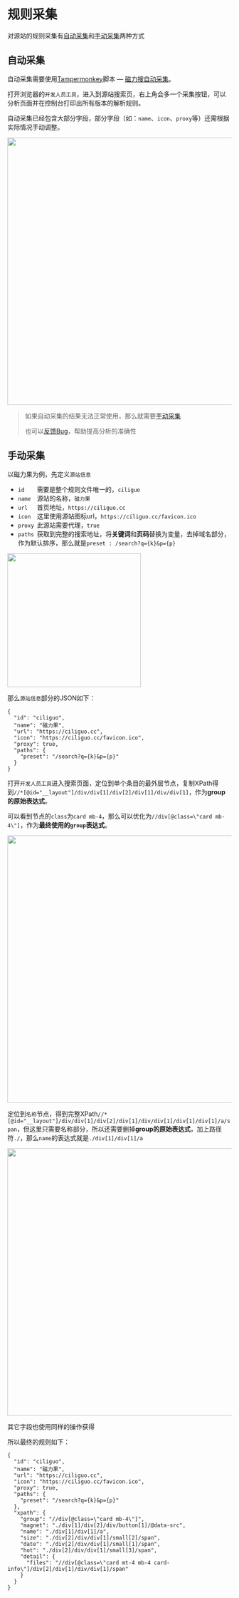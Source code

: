 # 规则采集
对源站的规则采集有[自动采集](#自动采集)和[手动采集](#手动采集)两种方式

## 自动采集
自动采集需要使用[Tampermonkey](http://www.tampermonkey.net/)脚本 — [磁力搜自动采集](https://github.com/dengyuhan/LardMonkeyScripts#%E7%A3%81%E5%8A%9B%E6%90%9C%E8%87%AA%E5%8A%A8%E9%87%87%E9%9B%86)。

打开浏览器的`开发人员工具`，进入到源站搜索页，右上角会多一个采集按钮，可以分析页面并在控制台打印出所有版本的解析规则。

自动采集已经包含大部分字段，部分字段（如：`name`、`icon`、`proxy`等）还需根据实际情况手动调整。

<img src="/images/auto_xpath.gif" width="600"/>

>如果自动采集的结果无法正常使用，那么就需要[手动采集](#手动采集)
>
>也可以[反馈Bug](https://github.com/dengyuhan/LardMonkeyScripts/issues/new)，帮助提高分析的准确性


## 手动采集
以磁力果为例，先定义`源站信息`

* `id`&emsp;&emsp;需要是整个规则文件唯一的，`ciliguo `
* `name`&emsp;源站的名称，`磁力果`
* `url`&ensp;&emsp;首页地址，`https://ciliguo.cc`
* `icon`&emsp;这里使用源站图标url，`https://ciliguo.cc/favicon.ico`
* `proxy`&ensp;此源站需要代理，`true`
* `paths`&ensp;获取到完整的搜索地址，将**关键词**和**页码**替换为变量，去掉域名部分，作为默认排序，那么就是`preset : /search?q={k}&p={p}`

<img src="/images/rule_2.jpg" width="300"/>

那么`源站信息`部分的JSON如下：

```
{
  "id": "ciliguo",
  "name": "磁力果",
  "url": "https://ciliguo.cc",
  "icon": "https://ciliguo.cc/favicon.ico",
  "proxy": true,
  "paths": {
    "preset": "/search?q={k}&p={p}"
  }
}
```

打开`开发人员工具`进入搜索页面，定位到单个条目的最外层节点，复制XPath得到`//*[@id="__layout"]/div/div[1]/div[2]/div[1]/div/div[1]`，作为**group的原始表达式**。

可以看到节点的`class`为`card mb-4`，那么可以优化为`//div[@class=\"card mb-4\"]`，作为**最终使用的`group`表达式**。

<img src="/images/rule_3.jpg" width="600"/>

定位到`名称`节点，得到完整XPath`//*[@id="__layout"]/div/div[1]/div[2]/div[1]/div/div[1]/div[1]/div[1]/a/span`，但这里只需要名称部分，所以还需要删掉**group的原始表达式**，加上路径符`./`，那么`name`的表达式就是`./div[1]/div[1]/a`

<img src="/images/rule_4.jpg" width="600"/>

其它字段也使用同样的操作获得


所以最终的规则如下：
```
{
  "id": "ciliguo",
  "name": "磁力果",
  "url": "https://ciliguo.cc",
  "icon": "https://ciliguo.cc/favicon.ico",
  "proxy": true,
  "paths": {
    "preset": "/search?q={k}&p={p}"
  },
  "xpath": {
    "group": "//div[@class=\"card mb-4\"]",
    "magnet": "./div[1]/div[2]/div/button[1]/@data-src",
    "name": "./div[1]/div[1]/a",
    "size": "./div[2]/div/div[1]/small[2]/span",
    "date": "./div[2]/div/div[1]/small[1]/span",
    "hot": "./div[2]/div/div[1]/small[3]/span",
    "detail": {
      "files": "//div[@class=\"card mt-4 mb-4 card-info\"]/div[2]/div[1]/div/div[1]/span"
    }
  }
}
```

